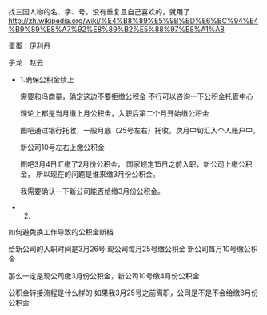 
找三国人物的名、字、号。没有重复且自己喜欢的，就用了
http://zh.wikipedia.org/wiki/%E4%B8%89%E5%9B%BD%E6%BC%94%E4%B9%89%E8%A7%92%E8%89%B2%E5%88%97%E8%A1%A8


蛋蛋：伊利丹

子龙：赵云




* 1.确保公积金续上

    需要和冯商量，确定这边不要拒缴公积金
    不行可以咨询一下公积金托管中心

    理论上都是当月缴上月公积金，入职后第二个月开始缴公积金

    图吧通过银行托收，一般月底（25号左右）托收，次月中旬汇入个人账户中。

    新公司10号左右上缴公积金

    图吧3月4日汇缴了2月份公积金，
    国家规定15日之前入职，新公司上缴公积金，
    所以现在的问题是谁来缴3月份公积金。

    我需要确认一下新公司能否给缴3月份公积金。
    

* 2.


如何避免换工作导致的公积金断档

给新公司的入职时间是3月26号
现公司每月25号缴公积金
新公司每月10号缴公积金

那么一定是现公司缴3月份公积金，新公司10号缴4月份公积金

公积金转接流程是什么样的
如果我3月25号之前离职，公司是不是不会给缴3月份公积金




